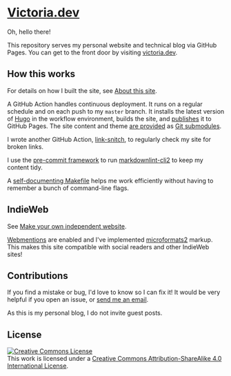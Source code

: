 # [Victoria.dev](https://victoria.dev)

Oh, hello there!

This repository serves my personal website and technical blog via GitHub Pages. You can get to the front door by visiting [victoria.dev](https://victoria.dev).

## How this works

For details on how I built the site, see [About this site](https://victoria.dev/site/).

A GitHub Action handles continuous deployment. It runs on a regular schedule and on each push to my `master` branch. It installs the latest version of [Hugo](https://gohugo.io/) in the workflow environment, builds the site, and [publishes](https://github.com/peaceiris/actions-gh-pages) it to GitHub Pages. The site content and theme [are provided](https://github.com/actions/checkout#Checkout-multiple-repos-private) as [Git submodules](https://git-scm.com/book/en/v2/Git-Tools-Submodules).

I wrote another GitHub Action, [link-snitch](https://github.com/victoriadrake/link-snitch), to regularly check my site for broken links.

I use the [pre-commit framework](https://pre-commit.com/) to run [markdownlint-cli2](https://github.com/DavidAnson/markdownlint-cli2) to keep my content tidy.

A [self-documenting Makefile](https://victoria.dev/blog/how-to-create-a-self-documenting-makefile/) helps me work efficiently without having to remember a bunch of command-line flags.

## IndieWeb

See [Make your own independent website](https://victoria.dev/blog/make-your-own-independent-website/).

[Webmentions](https://www.w3.org/TR/2017/REC-webmention-20170112/) are enabled and I've implemented [microformats2](https://microformats.org/wiki/Main_Page) markup. This makes this site compatible with social readers and other IndieWeb sites!

## Contributions

If you find a mistake or bug, I'd love to know so I can fix it! It would be very helpful if you open an issue, or [send me an email](mailto:hello@victoria.dev).

As this is my personal blog, I do not invite guest posts.

## License

<a rel="license" href="http://creativecommons.org/licenses/by-sa/4.0/"><img alt="Creative Commons License" style="border-width:0" src="https://i.creativecommons.org/l/by-sa/4.0/88x31.png" /></a><br />This work is licensed under a <a rel="license" href="http://creativecommons.org/licenses/by-sa/4.0/">Creative Commons Attribution-ShareAlike 4.0 International License</a>.
